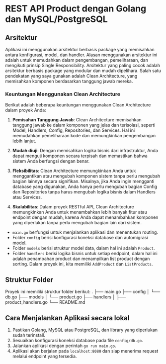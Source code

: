 # REST API Product dengan Golang dan MySQL/PostgreSQL

## Arsitektur
Aplikasi ini menggunakan arsitektur berbasis package yang memisahkan antara konfigurasi, model, dan handler. Alasan menggunakan arsitektur ini adalah untuk memudahkan dalam pengembangan, pemeliharaan, dan mengikuti prinsip Single Responsibility. Arsitektur yang paling cocok adalah arsitektur berbasis package yang modular dan mudah dipelihara. Salah satu pendekatan yang saya gunakan adalah Clean Architecture, yang memisahkan komponen berdasarkan tanggung jawab mereka.
### Keuntungan Menggunakan Clean Architecture
Berikut adalah beberapa keuntungan menggunakan Clean Architecture dalam proyek Anda:
1. **Pemisahan Tanggung Jawab**: Clean Architecture memisahkan tanggung jawab ke dalam komponen yang jelas dan terisolasi, seperti Model, Handlers, Config, Repositories, dan Services. Hal ini memudahkan pemeliharaan kode dan memungkinkan pengembangan lebih lanjut.

2. **Mudah diuji**: Dengan memisahkan logika bisnis dari infrastruktur, Anda dapat menguji komponen secara terpisah dan memastikan bahwa sistem Anda berfungsi dengan benar.

3. **Fleksibilitas**: Clean Architecture memungkinkan Anda untuk menggantikan atau mengubah komponen sistem tanpa perlu mengubah bagian lainnya secara signifikan. Misalnya, jika Anda ingin mengganti database yang digunakan, Anda hanya perlu mengubah bagian Config dan Repositories tanpa harus mengubah logika bisnis dalam Handlers atau Services.

4. **Skalabilitas**: Dalam proyek RESTful API, Clean Architecture memungkinkan Anda untuk menambahkan lebih banyak fitur atau endpoint dengan mudah, karena Anda dapat menambahkan komponen yang diperlukan tanpa perlu mengubah bagian lain dari sistem.


- `main.go` berfungsi untuk menjalankan aplikasi dan menentukan routing.
- Folder `config` berisi konfigurasi koneksi database dan automigrasi model.
- Folder `models` berisi struktur model data, dalam hal ini adalah `Product`.
- Folder `handlers` berisi logika bisnis untuk setiap endpoint, dalam hal ini adalah penambahan product dan menampilkan list product dengan sorting. Dalam proyek ini, kita memiliki `AddProduct` dan `ListProducts`.

## Struktur Folder
Proyek ini memiliki struktur folder berikut:
.
├── main.go
├── config
│ └── db.go
├── models
│ └── product.go
├── handlers
│ ├── product_handlers.go
└── README.md

## Cara Menjalankan Aplikasi secara lokal
1. Pastikan Golang, MySQL atau PostgreSQL, dan library yang diperlukan sudah terinstall.
2. Sesuaikan konfigurasi koneksi database pada file `config/db.go`.
3. Jalankan aplikasi dengan perintah `go run main.go`.
4. Aplikasi akan berjalan pada `localhost:8080` dan siap menerima request melalui endpoint yang tersedia.
